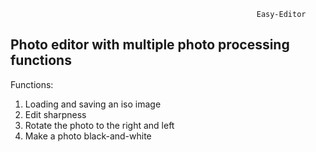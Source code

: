                                                            Easy-Editor  
Photo editor with multiple photo processing functions 
---------------------------------- 
Functions: 
1. Loading and saving an iso image 
2. Edit sharpness 
3. Rotate the photo to the right and left 
4. Make a photo black-and-white
